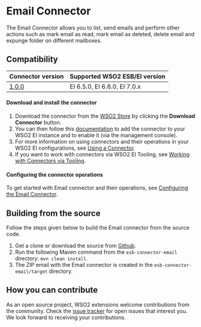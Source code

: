 # Email Connector

The Email Connector allows you to list, send emails and perform other actions such as mark email as read, mark email as deleted, delete email and expunge folder on different mailboxes.

## Compatibility

| Connector version | Supported WSO2 ESB/EI version |
| ------------- |------------- |
|  [1.0.0](https://github.com/wso2-extensions/esb-connector-email/tree/org.wso2.carbon.connector.emailconnector-1.0.0)        |  EI 6.5.0, EI 6.6.0, EI 7.0.x |

#### Download and install the connector

1. Download the connector from the [WSO2 Store]() by clicking the **Download Connector** button.
2. You can then follow this [documentation](https://docs.wso2.com/display/EI650/Working+with+Connectors+via+the+Management+Console) to add the connector to your WSO2 EI instance and to enable it (via the management console).
3. For more information on using connectors and their operations in your WSO2 EI configurations, see [Using a Connector](https://docs.wso2.com/display/EI650/Using+a+Connector).
4. If you want to work with connectors via WSO2 EI Tooling, see [Working with Connectors via Tooling](https://docs.wso2.com/display/EI650/Working+with+Connectors+via+Tooling).

#### Configuring the connector operations

To get started with Email connector and their operations, see [Configuring the Email Connector](docs/config.md).

## Building from the source

Follow the steps given below to build the Email connector from the source code.

1. Get a clone or download the source from [Github](https://github.com/wso2-extensions/esb-connector-email).
2. Run the following Maven command from the `esb-connector-email` directory: `mvn clean install`.
3. The ZIP email with the Email connector is created in the `esb-connector-email/target` directory.

## How you can contribute

As an open source project, WSO2 extensions welcome contributions from the community.
Check the [issue tracker](https://github.com/wso2-extensions/esb-connector-email/issues) for open issues that interest you. We look forward to receiving your contributions.
